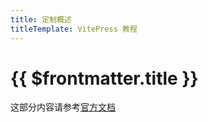 ```yaml
---
title: 定制概述
titleTemplate: VitePress 教程
---
```


# {{ $frontmatter.title }}

这部分内容请参考[官方文档](https://vitepress.dev/guide/custom-theme)

